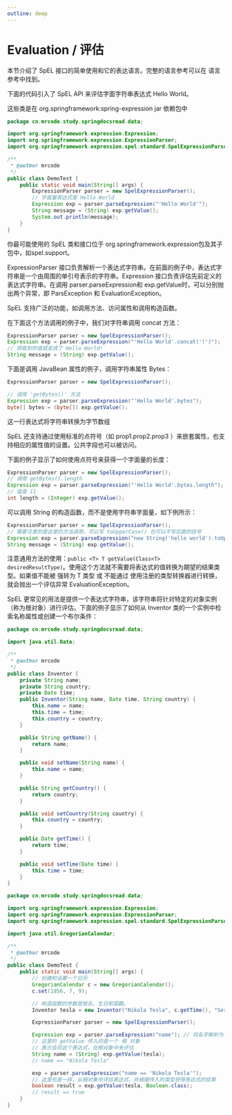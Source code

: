 ```yaml
---
outline: deep
---
```

# Evaluation / 评估

本节介绍了 SpEL 接口的简单使用和它的表达语言。完整的语言参考可以在 语言参考中找到。

下面的代码引入了 SpEL API 来评估字面字符串表达式 Hello World。

这些类是在 org.springframework:spring-expression jar 依赖包中

```java
package cn.mrcode.study.springdocsread.data;

import org.springframework.expression.Expression;
import org.springframework.expression.ExpressionParser;
import org.springframework.expression.spel.standard.SpelExpressionParser;

/**
 * @author mrcode
 */
public class DemoTest {
    public static void main(String[] args) {
        ExpressionParser parser = new SpelExpressionParser();
        // 字面量表达式是 Hello World
        Expression exp = parser.parseExpression("'Hello World'");
        String message = (String) exp.getValue();
        System.out.println(message);
    }
}
```

你最可能使用的 SpEL 类和接口位于 org.springframework.expression包及其子包中，如spel.support。

ExpressionParser 接口负责解析一个表达式字符串。在前面的例子中，表达式字符串是一个由周围的单引号表示的字符串。Expression 接口负责评估先前定义的表达式字符串。在调用 parser.parseExpression和 exp.getValue时，可以分别抛出两个异常，即 ParsException 和 EvaluationException。

SpEL 支持广泛的功能，如调用方法、访问属性和调用构造函数。

在下面这个方法调用的例子中，我们对字符串调用 concat 方法：

```java
ExpressionParser parser = new SpelExpressionParser();
Expression exp = parser.parseExpression("'Hello World'.concat('!')");
// 获取到的值就变成了 Hello World!
String message = (String) exp.getValue();
```

下面是调用 JavaBean 属性的例子，调用字符串属性 Bytes：

```java
ExpressionParser parser = new SpelExpressionParser();

// 调用 'getBytes()' 方法
Expression exp = parser.parseExpression("'Hello World'.bytes");
byte[] bytes = (byte[]) exp.getValue();
```

这一行表达式将字符串转换为字节数组

SpEL 还支持通过使用标准的点符号（如 prop1.prop2.prop3 ）来嵌套属性，也支持相应的属性值的设置。公共字段也可以被访问。

下面的例子显示了如何使用点符号来获得一个字面量的长度：

```java
ExpressionParser parser = new SpelExpressionParser();
// 调用 getBytes().length
Expression exp = parser.parseExpression("'Hello World'.bytes.length");
// 值是 11
int length = (Integer) exp.getValue();
```

可以调用 String 的构造函数，而不是使用字符串字面量，如下例所示：

```java
ExpressionParser parser = new SpelExpressionParser();
// 需要注意的是这里的方法调用，可以写 toUpperCase() 也可以不写后面的括号
Expression exp = parser.parseExpression("new String('hello world').toUpperCase");
String message = (String) exp.getValue();
```

注意通用方法的使用：`public <T> T getValue(Class<T> desiredResultType)`。使用这个方法就不需要将表达式的值转换为期望的结果类型。如果值不能被 强转为 T 类型 或 不能通过 使用注册的类型转换器进行转换，就会抛出一个评估异常 EvaluationException。

SpEL 更常见的用法是提供一个表达式字符串，该字符串将针对特定的对象实例（称为根对象）进行评估。下面的例子显示了如何从 Inventor 类的一个实例中检索名称属性或创建一个布尔条件：

```java
package cn.mrcode.study.springdocsread.data;

import java.util.Date;

/**
 * @author mrcode
 */
public class Inventor {
    private String name;
    private String country;
    private Date time;
    public Inventor(String name, Date time, String country) {
        this.name = name;
        this.time = time;
        this.country = country;
    }

    public String getName() {
        return name;
    }

    public void setName(String name) {
        this.name = name;
    }

    public String getCountry() {
        return country;
    }

    public void setCountry(String country) {
        this.country = country;
    }

    public Date getTime() {
        return time;
    }

    public void setTime(Date time) {
        this.time = time;
    }
}

```

```java
package cn.mrcode.study.springdocsread.data;

import org.springframework.expression.Expression;
import org.springframework.expression.ExpressionParser;
import org.springframework.expression.spel.standard.SpelExpressionParser;

import java.util.GregorianCalendar;

/**
 * @author mrcode
 */
public class DemoTest {
    public static void main(String[] args) {
        // 创建和设置一个日历
        GregorianCalendar c = new GregorianCalendar();
        c.set(1856, 7, 9);

        // 构造函数的参数是姓名、生日和国籍。
        Inventor tesla = new Inventor("Nikola Tesla", c.getTime(), "Serbian");

        ExpressionParser parser = new SpelExpressionParser();

        Expression exp = parser.parseExpression("name"); // 将名字解析为一个表达式
        // 这里的 getValue 传入的是一个 根 对象
        // 表示会将这个表达式，在根对象中来评估
        String name = (String) exp.getValue(tesla);
        // name == "Nikola Tesla"

        exp = parser.parseExpression("name == 'Nikola Tesla'");
        // 这里也是一样，从根对象中评估表达式，并根据传入的类型获得表达式的结果
        boolean result = exp.getValue(tesla, Boolean.class);
        // result == true
    }
}

```
